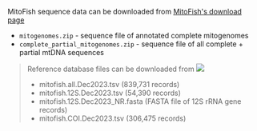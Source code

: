 MitoFish sequence data can be downloaded from [MitoFish's download page](http://mitofish.aori.u-tokyo.ac.jp/download/)

* `mitogenomes.zip` - sequence file of annotated complete mitogenomes
* `complete_partial_mitogenomes.zip` - sequence file of all complete + partial mtDNA sequences

> Reference database files can be downloaded from [<img src=https://zenodo.org/badge/DOI/10.5281/zenodo.10477520.svg>](https://doi.org/10.5281/zenodo.10477520)
> - mitofish.all.Dec2023.tsv (839,731 records)
> - mitofish.12S.Dec2023.tsv (54,390 records)
> - mitofish.12S.Dec2023_NR.fasta (FASTA file of 12S rRNA gene records)
> - mitofish.COI.Dec2023.tsv (306,475 records)
